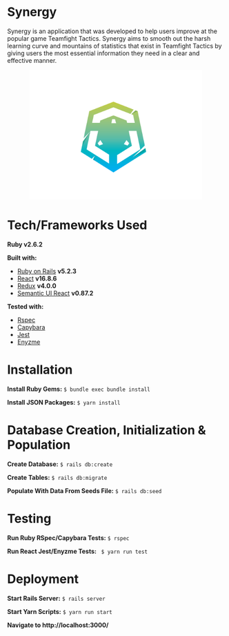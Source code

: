 # Synergy
Synergy is an application that was developed to help users improve at the popular game Teamfight Tactics. Synergy aims to smooth out the harsh learning curve and mountains of statistics that exist in Teamfight Tactics by giving users the most essential information they need in a clear and effective manner.
<p align="center">
  <img src="/public/favicon.ico?raw=true" alt="Synergy" width="400">
</p>

# Tech/Frameworks Used
**Ruby v2.6.2**

**Built with:**
* [Ruby on Rails](https://rubyonrails.org/) <b>v5.2.3</b>
* [React](https://reactjs.org/) <b>v16.8.6</b>
* [Redux](https://redux.js.org/) <b>v4.0.0</b>
* [Semantic UI React](https://react.semantic-ui.com/) <b>v0.87.2</b>

**Tested with:**
* [Rspec](https://rspec.info/)
* [Capybara](https://teamcapybara.github.io/capybara/)
* [Jest](https://jestjs.io/)
* [Enyzme](https://airbnb.io/enzyme/)

# Installation
**Install Ruby Gems:** ```$ bundle exec bundle install```

**Install JSON Packages:** ```$ yarn install```

# Database Creation, Initialization & Population
**Create Database:** ```$ rails db:create```

**Create Tables:** ```$ rails db:migrate```

**Populate With Data From Seeds File:** ```$ rails db:seed```

# Testing
**Run Ruby RSpec/Capybara Tests:** ```$ rspec```

**Run React Jest/Enyzme Tests:** ``` $ yarn run test```

# Deployment
**Start Rails Server:** ```$ rails server```

**Start Yarn Scripts:** ```$ yarn run start```

**Navigate to http://localhost:3000/**
